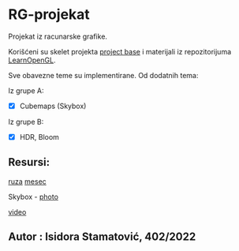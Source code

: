 # RG-projekat
Projekat iz racunarske grafike. 

Korišćeni su skelet projekta [project base](https://github.com/matf-racunarska-grafika/project_base) i materijali iz repozitorijuma [LearnOpenGL](https://github.com/matf-racunarska-grafika/LearnOpenGL.git).

Sve obavezne teme su implementirane.
Od dodatnih tema:

Iz grupe A:
- [x] Cubemaps (Skybox)

Iz grupe B:
- [x] HDR, Bloom


## Resursi:
[ruza](https://rigmodels.com/model.php?view=Rose-3d-model__XBV47D0X9MNPQYA15BSYICAXS&searchkeyword=rose&manualsearch=1)
[mesec](https://rigmodels.com/model.php?view=Moon-3d-model__NOY1PUG8MWJ2G2TM6IVI5GLPZ&searchkeyword=moon&manualsearch=1)

Skybox - [photo](https://unsplash.com/photos/uC21aXJ7yQs)

[video](https://youtu.be/PccV2ci_inY)

## Autor : Isidora Stamatović, 402/2022

